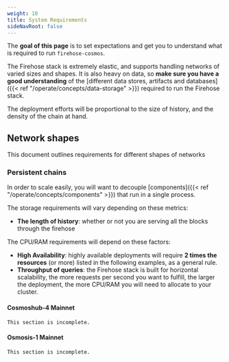 ```yaml
---
weight: 10
title: System Requirements
sideNavRoot: false
---
```


The **goal of this page** is to set expectations and get you to understand what is required to run `firehose-cosmos`.

The Firehose stack is extremely elastic, and supports handling networks of varied sizes and shapes. It is also heavy on data, so **make sure you have a good understanding** of the [different data stores, artifacts and databases]({{< ref "/operate/concepts/data-storage" >}}) required to run the Firehose stack.

The deployment efforts will be proportional to the size of history, and the density of the chain at hand.


## Network shapes

This document outlines requirements for different shapes of networks

### Persistent chains

In order to scale easily, you will want to decouple [components]({{< ref "/operate/concepts/components" >}}) that run in a single process.

The storage requirements will vary depending on these metrics:

* **The length of history**: whether or not you are serving all the blocks through the firehose

The CPU/RAM requirements will depend on these factors:

* **High Availability**: highly available deployments will require **2 times the resources** (or more) listed in the following examples, as a general rule.
* **Throughput of queries**: the Firehose stack is built for horizontal scalability, the more requests per second you want to fulfill, the larger the deployment, the more CPU/RAM you will need to allocate to your cluster.

#### Cosmoshub-4 Mainnet

`This section is incomplete.`

#### Osmosis-1 Mainnet

`This section is incomplete.`

